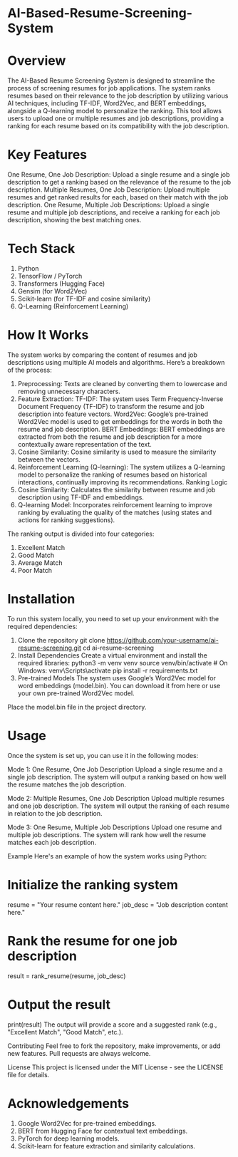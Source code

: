# AI-Based-Resume-Screening-System
# Overview
The AI-Based Resume Screening System is designed to streamline the process of screening resumes for job applications. The system ranks resumes based on their relevance to the job description by utilizing various AI techniques, including TF-IDF, Word2Vec, and BERT embeddings, alongside a Q-learning model to personalize the ranking. This tool allows users to upload one or multiple resumes and job descriptions, providing a ranking for each resume based on its compatibility with the job description.

# Key Features
One Resume, One Job Description: Upload a single resume and a single job description to get a ranking based on the relevance of the resume to the job description.
Multiple Resumes, One Job Description: Upload multiple resumes and get ranked results for each, based on their match with the job description.
One Resume, Multiple Job Descriptions: Upload a single resume and multiple job descriptions, and receive a ranking for each job description, showing the best matching ones.
# Tech Stack
1. Python
2. TensorFlow / PyTorch
3. Transformers (Hugging Face)
4. Gensim (for Word2Vec)
5. Scikit-learn (for TF-IDF and cosine similarity)
6. Q-Learning (Reinforcement Learning)
# How It Works
The system works by comparing the content of resumes and job descriptions using multiple AI models and algorithms. Here’s a breakdown of the process:

1. Preprocessing: Texts are cleaned by converting them to lowercase and removing unnecessary characters.
2. Feature Extraction:
TF-IDF: The system uses Term Frequency-Inverse Document Frequency (TF-IDF) to transform the resume and job description into feature vectors.
Word2Vec: Google’s pre-trained Word2Vec model is used to get embeddings for the words in both the resume and job description.
BERT Embeddings: BERT embeddings are extracted from both the resume and job description for a more contextually aware representation of the text.
3. Cosine Similarity: Cosine similarity is used to measure the similarity between the vectors.
4. Reinforcement Learning (Q-learning): The system utilizes a Q-learning model to personalize the ranking of resumes based on historical interactions, continually improving its recommendations.
Ranking Logic
5. Cosine Similarity: Calculates the similarity between resume and job description using TF-IDF and embeddings.
6. Q-learning Model: Incorporates reinforcement learning to improve ranking by evaluating the quality of the matches (using states and actions for ranking suggestions).

The ranking output is divided into four categories:

1. Excellent Match
2. Good Match
3. Average Match
4. Poor Match
# Installation
To run this system locally, you need to set up your environment with the required dependencies:

1. Clone the repository
git clone https://github.com/your-username/ai-resume-screening.git
cd ai-resume-screening
2. Install Dependencies
Create a virtual environment and install the required libraries:
python3 -m venv venv
source venv/bin/activate  # On Windows: venv\Scripts\activate
pip install -r requirements.txt
3. Pre-trained Models
The system uses Google’s Word2Vec model for word embeddings (model.bin). You can download it from here or use your own pre-trained Word2Vec model.

Place the model.bin file in the project directory.
# Usage
Once the system is set up, you can use it in the following modes:

Mode 1: One Resume, One Job Description
Upload a single resume and a single job description. The system will output a ranking based on how well the resume matches the job description.

Mode 2: Multiple Resumes, One Job Description
Upload multiple resumes and one job description. The system will output the ranking of each resume in relation to the job description.

Mode 3: One Resume, Multiple Job Descriptions
Upload one resume and multiple job descriptions. The system will rank how well the resume matches each job description.

Example
Here's an example of how the system works using Python:

# Initialize the ranking system
resume = "Your resume content here."
job_desc = "Job description content here."

# Rank the resume for one job description
result = rank_resume(resume, job_desc)

# Output the result
print(result)
The output will provide a score and a suggested rank (e.g., "Excellent Match", "Good Match", etc.).

Contributing
Feel free to fork the repository, make improvements, or add new features. Pull requests are always welcome.

License
This project is licensed under the MIT License - see the LICENSE file for details.

# Acknowledgements
1. Google Word2Vec for pre-trained embeddings.
2. BERT from Hugging Face for contextual text embeddings.
3. PyTorch for deep learning models.
4. Scikit-learn for feature extraction and similarity calculations.








